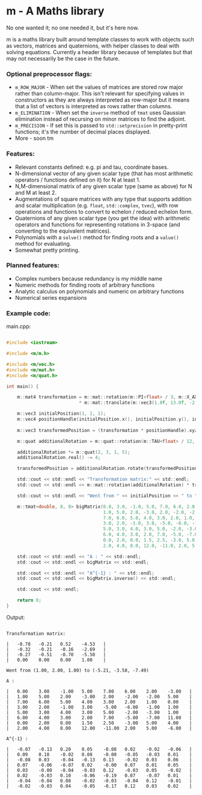 
# m - A Maths library

No one wanted it; no one needed it, but it's here now.

m is a maths library built around template classes to work with objects such as vectors, matrices and quaternions, with helper classes to deal with solving equations. Currently a header library because of templates but that may not necessarily be the case in the future.

### Optional preprocessor flags:

* `m_ROW_MAJOR` - When set the values of matrices are stored row major rather than column-major. This isn't relevant for specifying values in constructors as they are always interpreted as row-major but it means that a list of vectors is interpreted as rows rather than columns.
* `m_ELIMINATION` - When set the `inverse` method of `tmat` uses Gaussian elimination instead of recursing on minor matrices to find the adjoint.
* `m_PRECISION` - If set this is passed to `std::setprecision` in pretty-print functions; it's the number of decimal places displayed.
* More - soon tm

### Features:

* Relevant constants defined: e.g. pi and tau, coordinate bases.
* N-dimensional vector of any given scalar type (that has most arithmetic operators / functions defined on it) for N at least 1.
* N,M-dimensional matrix of any given scalar type (same as above) for N and M at least 2.
* Augmentations of square matrices with any type that supports addition and scalar multiplication (e.g. `float`, `std::complex`, `tvec`), with row operations and functions to convert to echelon / reduced echelon form.
* Quaternions of any given scalar type (you get the idea) with arithmetic operators and functions for representing rotations in 3-space (and converting to the equivalent matrices).
* Polynomials with a `solve()` method for finding roots and a `value()` method for evaluating.
* Somewhat pretty printing.

### Planned features:

* Complex numbers because redundancy is my middle name
* Numeric methods for finding roots of arbitrary functions
* Analytic calculus on polynomials and numeric on arbitrary functions
* Numerical series expansions

### Example code:

main.cpp:

```c

#include <iostream>

#include <m/m.h>

#include <m/vec.h>
#include <m/mat.h>
#include <m/quat.h>

int main() {

    m::mat4 transformation = m::mat::rotation(m::PI<float> / 3, m::X_AXIS<float>)
                           * m::mat::translate(m::vec3(1.0f, 13.0f, -2.0f));

    m::vec3 initialPosition(1, 2, 1);
    m::vec4 positionHandle(initialPosition.x(), initialPosition.y(), initialPosition.z(), 1);
    
    m::vec3 transformedPosition = (transformation * positionHandle).xyz();

    m::quat additionalRotation = m::quat::rotation(m::TAU<float> / 12, m::vec3(0.5f, 0.5f, -0.1f));

    additionalRotation *= m::quat(2, 3, 1, 5);
    additionalRotation.real() -= 4;

    transformedPosition = additionalRotation.rotate(transformedPosition);

    std::cout << std::endl << "Transformation matrix:" << std::endl;
    std::cout << std::endl << m::mat::rotation(additionalRotation) * transformation << std::endl;

    std::cout << std::endl << "Went from " << initialPosition << " to " << transformedPosition << std::endl;

    m::tmat<double, 8, 8> bigMatrix(0.0, 3.0, -1.0, 5.0, 7.0, 6.0, 2.0, -3.0,
                                    1.0, 5.0, 2.0, -3.0, 2.0, -2.0, -2.0, 5.0,
                                    7.0, 6.0, 5.0, 4.0, 3.0, 2.0, 1.0, 0.0,
                                    3.0, 2.0, -1.0, 3.0, -5.0, -6.0, -1.0, 1.0,
                                    5.0, 3.0, 4.0, 3.0, 5.0, -2.0, -3.0, 1.0,
                                    6.0, 4.0, 3.0, 2.0, 7.0, -5.0, -7.0, 11.0,
                                    0.0, 2.0, 0.0, 1.5, 2.5, -3.0, 5.0, 4.0,
                                    2.0, 4.0, 8.0, 12.0, -11.0, 2.0, 5.0, -6.0);

    std::cout << std::endl << "A : " << std::endl;
    std::cout << std::endl << bigMatrix << std::endl;

    std::cout << std::endl << "A^{-1} : " << std::endl;
    std::cout << std::endl << bigMatrix.inverse() << std::endl;

    std::cout << std::endl;

    return 0;
}

```

Output:

```

Transformation matrix:

|	-0.78	-0.21	0.52	-4.53	|
|	-0.32	-0.21	-0.16	-2.69	|
|	-0.27	-0.51	-0.70	-5.50	|
|	0.00	0.00	0.00	1.00	|

Went from (1.00, 2.00, 1.00) to (-5.21, -3.58, -7.49)

A : 

|	0.00	3.00	-1.00	5.00	7.00	6.00	2.00	-3.00	|
|	1.00	5.00	2.00	-3.00	2.00	-2.00	-2.00	5.00	|
|	7.00	6.00	5.00	4.00	3.00	2.00	1.00	0.00	|
|	3.00	2.00	-1.00	3.00	-5.00	-6.00	-1.00	1.00	|
|	5.00	3.00	4.00	3.00	5.00	-2.00	-3.00	1.00	|
|	6.00	4.00	3.00	2.00	7.00	-5.00	-7.00	11.00	|
|	0.00	2.00	0.00	1.50	2.50	-3.00	5.00	4.00	|
|	2.00	4.00	8.00	12.00	-11.00	2.00	5.00	-6.00	|

A^{-1} : 

|	-0.07	-0.13	0.20	0.05	-0.08	0.02	-0.02	-0.06	|
|	0.09	0.18	-0.02	0.08	-0.00	-0.05	-0.03	0.01	|
|	-0.08	0.03	-0.04	-0.13	0.13	-0.02	0.03	0.06	|
|	0.07	-0.06	-0.07	0.02	-0.00	0.07	0.01	0.05	|
|	0.03	-0.00	-0.04	-0.03	0.12	-0.03	0.05	-0.02	|
|	0.02	-0.03	0.10	-0.06	-0.19	0.07	-0.07	0.01	|
|	-0.04	-0.04	0.08	-0.02	-0.03	-0.04	0.12	-0.01	|
|	-0.02	-0.03	0.04	-0.05	-0.17	0.12	0.03	0.02	|

```
